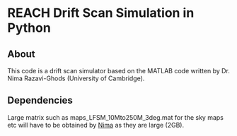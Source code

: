 # REACH Drift Scan Simulation in Python
## About
This code is a drift scan simulator based on the MATLAB code written by Dr. Nima Razavi-Ghods (University of Cambridge). 
## Dependencies
Large matrix such as maps_LFSM_10Mto250M_3deg.mat for the sky maps etc will have to be obtained by [Nima](nima@mrao.cam.ac.uk) as they are large (2GB).
